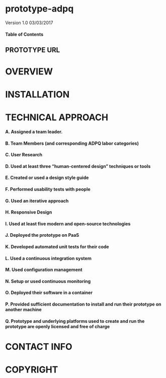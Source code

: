 # prototype-adpq
Version 1.0 03/03/2017

#### Table of Contents

## PROTOTYPE URL

# OVERVIEW

# INSTALLATION

# TECHNICAL APPROACH

#### A. Assigned a team leader.

#### B. Team Members (and corresponding ADPQ labor categories)

#### C. User Research

#### D. Used at least three “human-centered design” techniques or tools

#### E. Created or used a design style guide

#### F. Performed usability tests with people

#### G. Used an iterative approach

#### H. Responsive Design

#### I. Used at least five modern and open-source technologies

#### J. Deployed the prototype on PaaS

#### K. Developed automated unit tests for their code

#### L. Used a continuous integration system

#### M. Used configuration management

#### N. Setup or used continuous monitoring

#### O. Deployed their software in a container

#### P. Provided sufficient documentation to install and run their prototype on another machine

#### Q. Prototype and underlying platforms used to create and run the prototype are openly licensed and free of charge

# CONTACT INFO

# COPYRIGHT

